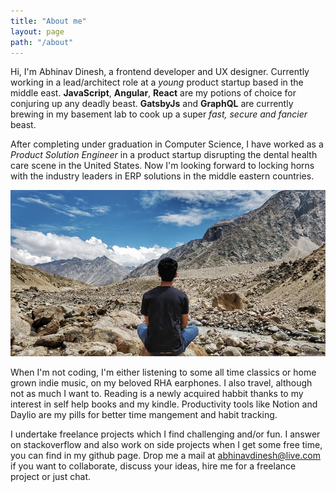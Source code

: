 ```yaml
---
title: "About me"
layout: page
path: "/about"
---
```


Hi, I'm Abhinav Dinesh, a frontend developer and UX designer. Currently working in a lead/architect role at a *young* product startup based in the middle east. **JavaScript**, **Angular**, **React** are my potions of choice for conjuring up any deadly beast. **GatsbyJs** and **GraphQL** are currently brewing in my basement lab to cook up a super *fast, secure and fancier* beast.

After completing under graduation in Computer Science, I have worked as a *Product Solution Engineer* in a product startup disrupting the dental health care scene in the United States. Now I'm looking forward to locking horns with the industry leaders in ERP solutions in the middle eastern countries.

![Image of Abhinav meditating at Spiti Valley, India](./1.jpg " Spiti Valley, India")

When I'm not coding, I'm either listening to some all time classics or home grown indie music, on my beloved RHA earphones. I also travel, although not as much I want to. Reading is a newly acquired habbit thanks to my interest in self help books and my kindle. Productivity tools like Notion and Daylio are my pills for better time mangement and habit tracking.

I undertake freelance projects which I find challenging and/or fun. I answer on stackoverflow and also work on side projects when I get some free time, you can find in my github page. Drop me a mail at abhinavdinesh@live.com if you want to collaborate, discuss your ideas, hire me for a freelance project or just chat. 